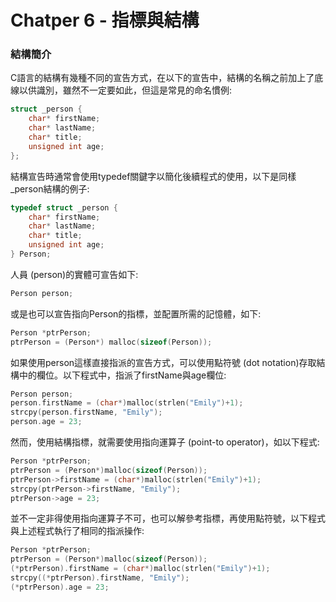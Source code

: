 # Chatper 6 - 指標與結構
### 結構簡介
C語言的結構有幾種不同的宣告方式，在以下的宣告中，結構的名稱之前加上了底線以供識別，雖然不一定要如此，但這是常見的命名慣例:
```c
struct _person {
    char* firstName;
    char* lastName;
    char* title;
    unsigned int age;
};
```

結構宣告時通常會使用typedef關鍵字以簡化後續程式的使用，以下是同樣_person結構的例子:
```c
typedef struct _person {
    char* firstName;
    char* lastName;
    char* title;
    unsigned int age;
} Person;
```

人員 (person)的實體可宣告如下:
```c
Person person;
```

或是也可以宣告指向Person的指標，並配置所需的記憶體，如下:
```c
Person *ptrPerson;
ptrPerson = (Person*) malloc(sizeof(Person));
```

如果使用person這樣直接指派的宣告方式，可以使用點符號 (dot notation)存取結構中的欄位。以下程式中，指派了firstName與age欄位:
```c
Person person;
person.firstName = (char*)malloc(strlen("Emily")+1);
strcpy(person.firstName, "Emily");
person.age = 23;
```

然而，使用結構指標，就需要使用指向運算子 (point-to operator)，如以下程式:
```c
Person *ptrPerson;
ptrPerson = (Person*)malloc(sizeof(Person));
ptrPerson->firstName = (char*)malloc(strlen("Emily")+1);
strcpy(ptrPerson->firstName, "Emily");
ptrPerson->age = 23;
```

並不一定非得使用指向運算子不可，也可以解參考指標，再使用點符號，以下程式與上述程式執行了相同的指派操作:
```c
Person *ptrPerson;
ptrPerson = (Person*)malloc(sizeof(Person));
(*ptrPerson).firstName = (char*)malloc(strlen("Emily")+1);
strcpy((*ptrPerson).firstName, "Emily");
(*ptrPerson).age = 23;
```